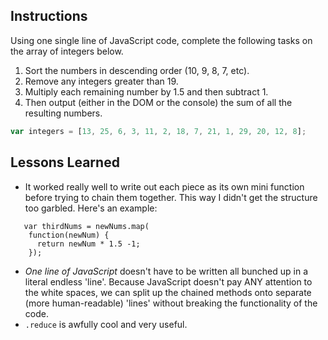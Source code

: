 ## Instructions

Using one single line of JavaScript code, complete the following tasks on the array of integers below.

1. Sort the numbers in descending order (10, 9, 8, 7, etc).
1. Remove any integers greater than 19.
1. Multiply each remaining number by 1.5 and then subtract 1.
1. Then output (either in the DOM or the console) the sum of all the resulting numbers.

```js
var integers = [13, 25, 6, 3, 11, 2, 18, 7, 21, 1, 29, 20, 12, 8];
```

## Lessons Learned

* It worked really well to write out each piece as its own mini function before trying to chain them together.  This way I didn't get the structure too garbled.  Here's an example:
```
   var thirdNums = newNums.map(
    function(newNum) {
      return newNum * 1.5 -1;
    });
```
* *One line of JavaScript* doesn't have to be written all bunched up in a literal endless 'line'.  Because JavaScript doesn't pay ANY attention to the white spaces, we can split up the chained methods onto separate (more human-readable) 'lines' without breaking the functionality of the code.
* `.reduce` is awfully cool and very useful.
